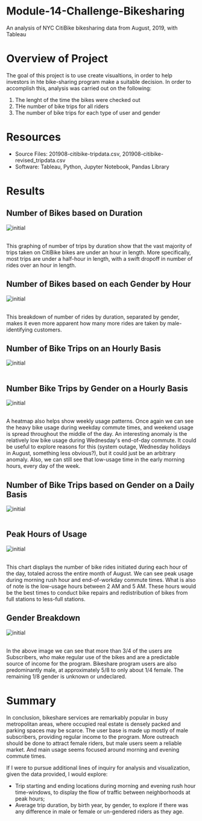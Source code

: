 # Module-14-Challenge-Bikesharing
An analysis of NYC CitiBike bikesharing data from August, 2019, with Tableau

# Overview of Project #
The goal of this project is to use create visualtions, in order to help investors in hte bike-sharing program make a suitable decision. In order to accomplish this, analysis was carried out on the following:
1. The lenght of the time the bikes were checked out
2. THe number of bike trips for all riders
3. The number of bike trips for each type of user and gender

# Resources #
- Source Files: 201908-citibike-tripdata.csv, 201908-citibike-revised_tripdata.csv
- Software: Tableau, Python, Jupyter Notebook, Pandas Library

# Results #
## Number of Bikes based on Duration ##
![initial](bikesharing/Image/Checout_times_users.png) <br><br>

This graphing of number of trips by duration show that the vast majority of trips taken on CitiBike bikes are under an hour in length. More specifically, most trips are under a half-hour in length, with a swift dropoff in number of rides over an hour in length.

## Number of Bikes based on each Gender by Hour ##
![initial](bikesharing/Image/checkout_Gender.png) <br><br>

This breakdown of number of rides by duration, separated by gender, makes it even more apparent how many more rides are taken by male-identifying customers.

## Number of Bike Trips on an Hourly Basis ##
![initial](bikesharing/Image/Trip_By_Weekday_hour.png) <br><br>


## Number Bike Trips by Gender on a Hourly Basis ##
![initial](bikesharing/Image/trip_weekday_by_Gender.png) <br><br>

A heatmap also helps show weekly usage patterns. Once again we can see the heavy bike usage during weekday commute times, and weekend usage is spread throughout the middle of the day. An interesting anomaly is the relatively low bike usage during Wednesday's end-of-day commute. It could be useful to explore reasons for this (system outage, Wednesday holidays in August, something less obvious?), but it could just be an arbitrary anomaly. Also, we can still see that low-usage time in the early morning hours, every day of the week.
## Number of Bike Trips based on Gender on a Daily Basis ##
![initial](bikesharing/Image/user_trip_by_gender_by_weekday.png) <br><br>

## Peak Hours of Usage ##
![initial](bikesharing/Image/Peak_Hours_of_Usage.png) <br><br>

This chart displays the number of bike rides initiated during each hour of the day, totaled across the entire month of August. We can see peak usage during morning rush hour and end-of-workday commute times. What is also of note is the low-usage hours between 2 AM and 5 AM. These hours would be the best times to conduct bike repairs and redistribution of bikes from full stations to less-full stations.
## Gender Breakdown ##
![initial](bikesharing/Image/Gender.png) <br><br>

In the above image we can see that more than 3/4 of the users are Subscribers, who make regular use of the bikes and are a predictable source of income for the program. Bikeshare program users are also predominantly male, at approximately 5/8 to only about 1/4 female. The remaining 1/8 gender is unknown or undeclared.
# Summary #
In conclusion, bikeshare services are remarkably popular in busy metropolitan areas, where occupied real estate is densely packed and parking spaces may be scarce. The user base is made up mostly of male subscribers, providing regular income to the program. More outreach should be done to attract female riders, but male users seem a reliable market. And main usage seems focused around morning and evening commute times.

If I were to pursue additional lines of inquiry for analysis and visualization, given the data provided, I would explore:

- Trip starting and ending locations during morning and evening rush hour time-windows, to display the flow of traffic between neighborhoods at peak hours;
- Average trip duration, by birth year, by gender, to explore if there was any difference in male or female or un-gendered riders as they age.



